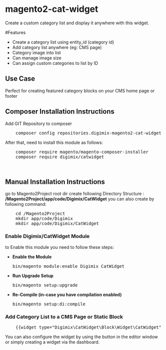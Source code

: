 # magento2-cat-widget
Create a custom category list and display it anywhere with this widget.

#Features
<ul>
<li>Create a category list using entity_id (category id)</li>
<li>Add category list anywhere (eg: CMS page)</li>
<li>Category image into list</li>
<li>Can manage image size</li>
<li>Can assign custom categories to list by ID</li>
</ul>

<h2>Use Case</h2>
<p>Perfect for creating featured category blocks on your CMS home page or footer</p>

<h2>Composer Installation Instructions</h2>
Add GIT Repository to composer
<pre>
	composer config repositories.digimix-magento2-cat-widget vcs https://github.com/digimix/magento2-cat-widget/
</pre>

After that, need to install this module as follows:
<pre>
	composer require magento/magento-composer-installer
	composer require digimix/catwidget
</pre>

<br/>
<h2> Manual Installation Instructions</h2>
go to Magento2Project root dir 
create following Directory Structure :<br/>
<strong>/Magento2Project/app/code/Digimix/CatWidget</strong>
you can also create by following command:
<pre>
	cd /Magento2Project
	mkdir app/code/Digimix
	mkdir app/code/Digimix/CatWidget
</pre>

<h3> Enable Digimix/CatWidget Module</h3>
to Enable this module you need to follow these steps:

<ul>
<li>
<strong>Enable the Module</strong>
<pre>bin/magento module:enable Digimix_CatWidget</pre></li>
<li>
<strong>Run Upgrade Setup</strong>
<pre>bin/magento setup:upgrade</pre></li>
<li>
<strong>Re-Compile (in-case you have compilation enabled)</strong>
	<pre>bin/magento setup:di:compile</pre>
</li>
</ul>

<h3> Add Category List to a CMS Page or Static Block</h3>
<pre>
	{{widget type="Digimix\CatWidget\Block\Widget\CatWidget" image="image" imagewidth="250" imageheight="250" featcats="3"}}
</pre>
<p>You can also configure the widget by using the button in the editor window or simply creating a widget via the dashboard.</p>